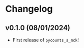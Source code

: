 # Changelog

<!--next-version-placeholder-->

## v0.1.0 (08/01/2024)

- First release of `pycounts_s_mck`!